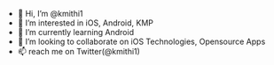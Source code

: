 - 👋 Hi, I’m @kmithi1
- 👀 I’m interested in iOS, Android, KMP
- 🌱 I’m currently learning Android 
- 💞️ I’m looking to collaborate on iOS Technologies, Opensource Apps
- 📫 reach me on Twitter(@kmithi1)

<!---
kmithi1/kmithi1 is a ✨ special ✨ repository because its `README.md` (this file) appears on your GitHub profile.
You can click the Preview link to take a look at your changes.
--->

